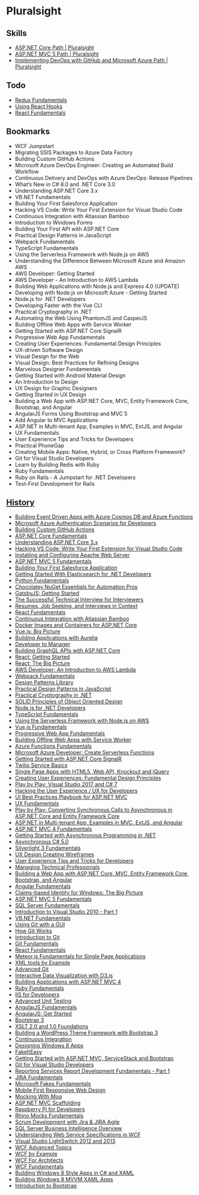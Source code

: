 # Pluralsight


## Skills

* [ASP.NET Core Path | Pluralsight](https://app.pluralsight.com/paths/skill/aspnet-core)
* [ASP.NET MVC 5 Path | Pluralsight](https://app.pluralsight.com/paths/skill/mvc5)
* [Implementing DevOps with GitHub and Microsoft Azure Path | Pluralsight](https://app.pluralsight.com/paths/skill/implementing-devops-with-github-and-microsoft-azure)

## Todo

* [Redux Fundamentals](https://app.pluralsight.com/library/courses/redux-fundamentals/table-of-contents)
* [Using React Hooks](https://app.pluralsight.com/library/courses/using-react-hooks/table-of-contents)
* [React Fundamentals](https://app.pluralsight.com/library/courses/react-fundamentals-update/table-of-contents)


## Bookmarks

<!-- [...document.querySelectorAll("[class*='courseTitleCell']")].map(el => `* [${el.innerText}](${el.href})`).join("\n") -->

* WCF Jumpstart
* Migrating SSIS Packages to Azure Data Factory
* Building Custom GitHub Actions
* Microsoft Azure DevOps Engineer: Creating an Automated Build Workflow
* Continuous Delivery and DevOps with Azure DevOps: Release Pipelines
* What’s New in C# 8.0 and .NET Core 3.0
* Understanding ASP.NET Core 3.x
* VB.NET Fundamentals
* Building Your First Salesforce Application
* Hacking VS Code: Write Your First Extension for Visual Studio Code
* Continuous Integration with Atlassian Bamboo
* Introduction to Windows Forms
* Building Your First API with ASP.NET Core
* Practical Design Patterns in JavaScript
* Webpack Fundamentals
* TypeScript Fundamentals
* Using the Serverless Framework with Node.js on AWS
* Understanding the Difference Between Microsoft Azure and Amazon AWS
* AWS Developer: Getting Started
* AWS Developer - An Introduction to AWS Lambda
* Building Web Applications with Node.js and Express 4.0 (UPDATE)
* Developing with Node.js on Microsoft Azure - Getting Started
* Node.js for .NET Developers
* Developing Faster with the Vue CLI
* Practical Cryptography in .NET
* Automating the Web Using PhantomJS and CasperJS
* Building Offline Web Apps with Service Worker
* Getting Started with ASP.NET Core SignalR
* Progressive Web App Fundamentals
* Creating User Experiences: Fundamental Design Principles
* UX-driven Software Design
* Visual Design for the Web
* Visual Design: Best Practices for Refining Designs
* Marvelous Designer Fundamentals
* Getting Started with Android Material Design
* An Introduction to Design
* UX Design for Graphic Designers
* Getting Started in UX Design
* Building a Web App with ASP.NET Core, MVC, Entity Framework Core, Bootstrap, and Angular
* AngularJS Forms Using Bootstrap and MVC 5
* Add Angular to MVC Applications
* ASP.NET in Multi-tenant App, Examples in MVC, ExtJS, and Angular
* UX Fundamentals
* User Experience Tips and Tricks for Developers
* Practical PhoneGap
* Creating Mobile Apps: Native, Hybrid, or Cross Platform Framework?
* Git for Visual Studio Developers
* Learn by Building Redis with Ruby
* Ruby Fundamentals
* Ruby on Rails - A Jumpstart for .NET Developers
* Test-First Development for Rails

## [History](https://app.pluralsight.com/library/history)

<!-- [...document.querySelectorAll("[class*='tableCourseLink']")].map(el => `* [${el.innerText}](${el.href})`).join("\n") -->

* [Building Event Driven Apps with Azure Cosmos DB and Azure Functions](https://app.pluralsight.com/library/courses/microsoft-ignite-session-66)
* [Microsoft Azure Authentication Scenarios for Developers](https://app.pluralsight.com/library/courses/microsoft-azure-authentication-scenarios-developers)
* [Building Custom GitHub Actions](https://app.pluralsight.com/library/courses/building-custom-github-actions)
* [ASP.NET Core Fundamentals](https://app.pluralsight.com/library/courses/aspnet-core-fundamentals)
* [Understanding ASP.NET Core 3.x](https://app.pluralsight.com/library/courses/understanding-aspdotnet-core-3x)
* [Hacking VS Code: Write Your First Extension for Visual Studio Code](https://app.pluralsight.com/library/courses/visual-studio-code-write-first-extension)
* [Installing and Configuring Apache Web Server](https://app.pluralsight.com/library/courses/apache-web-server-install-config)
* [ASP.NET MVC 5 Fundamentals](https://app.pluralsight.com/library/courses/asp-net-mvc5-web-apps)
* [Building Your First Salesforce Application](https://app.pluralsight.com/library/courses/your-first-salesforce-application)
* [Getting Started With Elasticsearch for .NET Developers](https://app.pluralsight.com/library/courses/elasticsearch-for-dotnet-developers)
* [Python Fundamentals](https://app.pluralsight.com/library/courses/python-fundamentals)
* [Chocolatey NuGet Essentials for Automation Pros](https://app.pluralsight.com/library/courses/chocolatey-nuget-automation-pros)
* [GatsbyJS: Getting Started](https://app.pluralsight.com/library/courses/gatsbyjs-getting-started)
* [The Successful Technical Interview for Interviewers](https://app.pluralsight.com/library/courses/successful-technical-interview-interviewers)
* [Resumes, Job Seeking, and Interviews in Context](https://app.pluralsight.com/library/courses/resumes-job-seeking-interviews-context)
* [React Fundamentals](https://app.pluralsight.com/library/courses/react-fundamentals-update)
* [Continuous Integration with Atlassian Bamboo](https://app.pluralsight.com/library/courses/atlassian-bamboo-continuous-integration)
* [Docker Images and Containers for ASP.NET Core](https://app.pluralsight.com/library/courses/docker-images-containers-aspdotnet-core)
* [Vue.js: Big Picture](https://app.pluralsight.com/library/courses/vuejs-big-picture)
* [Building Applications with Aurelia](https://app.pluralsight.com/library/courses/building-applications-aurelia)
* [Developer to Manager](https://app.pluralsight.com/library/courses/developer-to-manager)
* [Building GraphQL APIs with ASP.NET Core](https://app.pluralsight.com/library/courses/building-graphql-apis-aspdotnet-core)
* [React: Getting Started](https://app.pluralsight.com/library/courses/react-js-getting-started)
* [React: The Big Picture](https://app.pluralsight.com/library/courses/react-big-picture)
* [AWS Developer: An Introduction to AWS Lambda](https://app.pluralsight.com/library/courses/aws-developer-introduction-aws-lambda)
* [Webpack Fundamentals](https://app.pluralsight.com/library/courses/webpack-fundamentals)
* [Design Patterns Library](https://app.pluralsight.com/library/courses/patterns-library)
* [Practical Design Patterns in JavaScript](https://app.pluralsight.com/library/courses/javascript-practical-design-patterns)
* [Practical Cryptography in .NET](https://app.pluralsight.com/library/courses/practical-cryptography-dotnet)
* [SOLID Principles of Object Oriented Design](https://app.pluralsight.com/library/courses/principles-oo-design)
* [Node.js for .NET Developers](https://app.pluralsight.com/library/courses/nodejs-dotnet-developers)
* [TypeScript Fundamentals](https://app.pluralsight.com/library/courses/typescript)
* [Using the Serverless Framework with Node.js on AWS](https://app.pluralsight.com/library/courses/aws-nodejs-serverless-framework-using)
* [Vue.js Fundamentals](https://app.pluralsight.com/library/courses/vuejs-fundamentals)
* [Progressive Web App Fundamentals](https://app.pluralsight.com/library/courses/progressive-web-app-fundamentals)
* [Building Offline Web Apps with Service Worker](https://app.pluralsight.com/library/courses/building-offline-web-apps-service-worker)
* [Azure Functions Fundamentals](https://app.pluralsight.com/library/courses/azure-functions-fundamentals)
* [Microsoft Azure Developer: Create Serverless Functions](https://app.pluralsight.com/library/courses/microsoft-azure-serverless-functions-create)
* [Getting Started with ASP.NET Core SignalR](https://app.pluralsight.com/library/courses/aspdotnet-core-signalr-getting-started)
* [Twilio Service Basics](https://app.pluralsight.com/library/courses/twilio-service-basics)
* [Single Page Apps with HTML5, Web API, Knockout and jQuery](https://app.pluralsight.com/library/courses/spa)
* [Creating User Experiences: Fundamental Design Principles](https://app.pluralsight.com/library/courses/cux-designprinciples)
* [Play by Play: Visual Studio 2017 and C# 7](https://app.pluralsight.com/library/courses/play-by-play-visual-studio-2017-csharp-7)
* [Hacking the User Experience / UX for Developers](https://app.pluralsight.com/library/courses/hacking-user-experience)
* [UI Best Practices Playbook for ASP.NET MVC](https://app.pluralsight.com/library/courses/aspdotnet-mvc-ui-best-practices-playbook)
* [UX Fundamentals](https://app.pluralsight.com/library/courses/ux-fundamentals-2426)
* [Play by Play: Converting Synchronous Calls to Asynchronous in ASP.NET Core and Entity Framework Core](https://app.pluralsight.com/library/courses/play-by-play-converting-to-asynch-calls)
* [ASP.NET in Multi-tenant App, Examples in MVC, ExtJS, and Angular](https://app.pluralsight.com/library/courses/aspnet-multi-tenant-app-mvc-extjs-angular)
* [ASP.NET MVC 4 Fundamentals](https://app.pluralsight.com/library/courses/mvc4)
* [Getting Started with Asynchronous Programming in .NET](https://app.pluralsight.com/library/courses/asynchronous-programming-dotnet-getting-started)
* [Asynchronous C# 5.0](https://app.pluralsight.com/library/courses/skeet-async)
* [Silverlight 3 Fundamentals](https://app.pluralsight.com/library/courses/silverlight-fundamentals)
* [UX Design Creating Wireframes](https://app.pluralsight.com/library/courses/ux-design-creating-wireframes)
* [User Experience Tips and Tricks for Developers](https://app.pluralsight.com/library/courses/ux-tips-tricks-developers)
* [Managing Technical Professionals](https://app.pluralsight.com/library/courses/managing-technical-professionals)
* [Building a Web App with ASP.NET Core, MVC, Entity Framework Core, Bootstrap, and Angular](https://app.pluralsight.com/library/courses/aspnetcore-mvc-efcore-bootstrap-angular-web)
* [Angular Fundamentals](https://app.pluralsight.com/library/courses/angular-fundamentals)
* [Claims-based Identity for Windows: The Big Picture](https://app.pluralsight.com/library/courses/claims-based-identity-big-picture)
* [ASP.NET MVC 5 Fundamentals](https://app.pluralsight.com/library/courses/aspdotnet-mvc5-fundamentals)
* [SQL Server Fundamentals](https://app.pluralsight.com/library/courses/sql-server-fundamentals)
* [Introduction to Visual Studio 2010 - Part 1](https://app.pluralsight.com/library/courses/vs2010-gettingstarted)
* [VB.NET Fundamentals](https://app.pluralsight.com/library/courses/vb-fundamentals)
* [Using Git with a GUI](https://app.pluralsight.com/library/courses/using-git-with-gui)
* [How Git Works](https://app.pluralsight.com/library/courses/how-git-works)
* [Introduction to Git](https://app.pluralsight.com/library/courses/introduction-to-git)
* [Git Fundamentals](https://app.pluralsight.com/library/courses/git-fundamentals)
* [React Fundamentals](https://app.pluralsight.com/library/courses/react-fundamentals)
* [Meteor.js Fundamentals for Single Page Applications](https://app.pluralsight.com/library/courses/meteorjs-fundamentals-single-page-apps)
* [XML tools by Example](https://app.pluralsight.com/library/courses/xml-by-example)
* [Advanced Git](https://app.pluralsight.com/library/courses/advanced-git)
* [Interactive Data Visualization with D3.js](https://app.pluralsight.com/library/courses/interactive-data-visualization-d3js)
* [Building Applications with ASP.NET MVC 4](https://app.pluralsight.com/library/courses/mvc4-building)
* [Ruby Fundamentals](https://app.pluralsight.com/library/courses/ruby-fundamentals)
* [IIS for Developers](https://app.pluralsight.com/library/courses/iis-for-developers)
* [Advanced Unit Testing](https://app.pluralsight.com/library/courses/advanced-unit-testing)
* [AngularJS Fundamentals](https://app.pluralsight.com/library/courses/angularjs-fundamentals)
* [AngularJS: Get Started](https://app.pluralsight.com/library/courses/angularjs-get-started)
* [Bootstrap 3](https://app.pluralsight.com/library/courses/bootstrap-3)
* [XSLT 2.0 and 1.0 Foundations](https://app.pluralsight.com/library/courses/xslt-foundations-part1)
* [Building a WordPress Theme Framework with Bootstrap 3](https://app.pluralsight.com/library/courses/building-wordpress-theme-framework-bootstrap3)
* [Continuous Integration](https://app.pluralsight.com/library/courses/continuous-integration)
* [Designing Windows 8 Apps](https://app.pluralsight.com/library/courses/designing-windows8-applications)
* [FakeItEasy](https://app.pluralsight.com/library/courses/fakeiteasy)
* [Getting Started with ASP.NET MVC, ServiceStack and Bootstrap](https://app.pluralsight.com/library/courses/getting-started-aspdotnet-mvcservice-stack-bootstrap)
* [Git for Visual Studio Developers](https://app.pluralsight.com/library/courses/git-visual-studio-developers)
* [Reporting Services Report Development Fundamentals - Part 1](https://app.pluralsight.com/library/courses/intro-ssrs-reporting)
* [JIRA Fundamentals](https://app.pluralsight.com/library/courses/jira-fundamentals)
* [Microsoft Fakes Fundamentals](https://app.pluralsight.com/library/courses/microsoft-fakes)
* [Mobile First Responsive Web Design](https://app.pluralsight.com/library/courses/mobile-first-responsive-web-design)
* [Mocking With Moq](https://app.pluralsight.com/library/courses/mocking-with-moq)
* [ASP.NET MVC Scaffolding](https://app.pluralsight.com/library/courses/mvc-scaffolding)
* [Raspberry Pi for Developers](https://app.pluralsight.com/library/courses/raspberry-pi-for-developers)
* [Rhino Mocks Fundamentals](https://app.pluralsight.com/library/courses/rhinomock-fundamentals)
* [Scrum Development with Jira & JIRA Agile](https://app.pluralsight.com/library/courses/scrum-development-jira-agile)
* [SQL Server Business Intelligence Overview](https://app.pluralsight.com/library/courses/sql-server-bi)
* [Understanding Web Service Specifications in WCF](https://app.pluralsight.com/library/courses/understanding-web-service-specifications-wcf)
* [Visual Studio LightSwitch 2012 and 2013](https://app.pluralsight.com/library/courses/visual-studio-lightswitch2012)
* [WCF Advanced Topics](https://app.pluralsight.com/library/courses/wcf-advanced-topics)
* [WCF by Example](https://app.pluralsight.com/library/courses/wcf-by-example)
* [WCF For Architects](https://app.pluralsight.com/library/courses/wcf-for-architects)
* [WCF Fundamentals](https://app.pluralsight.com/library/courses/wcf-fundamentals)
* [Building Windows 8 Style Apps in C# and XAML](https://app.pluralsight.com/library/courses/win8-csxaml)
* [Building Windows 8 MVVM XAML Apps](https://app.pluralsight.com/library/courses/win8mvvm)
* [Introduction to Bootstrap](https://app.pluralsight.com/library/courses/bootstrap-introduction)
